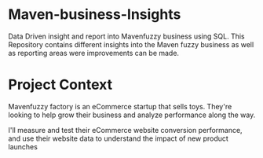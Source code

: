 # Maven-business-Insights
Data Driven insight and report  into Mavenfuzzy business using SQL.
This Repository contains different insights into the Maven fuzzy business as well as reporting areas were improvements can be made.


# Project Context 
Mavenfuzzy factory is an eCommerce startup that sells toys. They're looking to help grow their business and analyze performance along the way. 

I'll measure and test their eCommerce website conversion performance, and use their website data to understand the impact of new product launches
